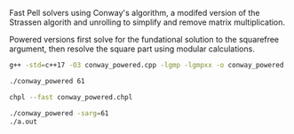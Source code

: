 Fast Pell solvers using Conway's algorithm, a modifed version of the Strassen algorith and unrolling to simplify and remove matrix multiplication.

Powered versions first solve for the fundational solution to the squarefree argument, then resolve the square part using modular calculations.

```bash
g++ -std=c++17 -O3 conway_powered.cpp -lgmp -lgmpxx -o conway_powered

./conway_powered 61
```

```bash
chpl --fast conway_powered.chpl

./conway_powered -sarg=61
./a.out
```
